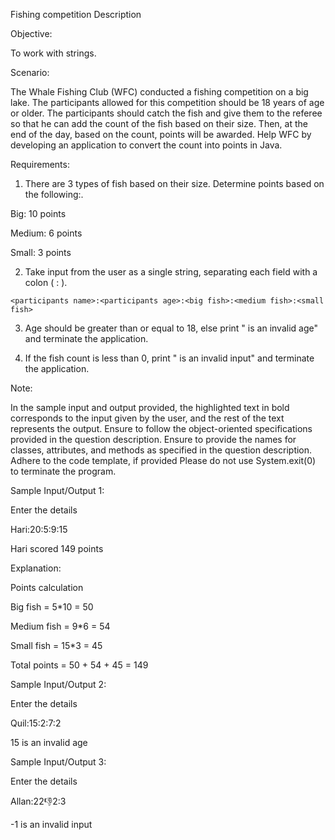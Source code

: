 Fishing competition
Description

Objective:

To work with strings.

Scenario:

The Whale Fishing Club (WFC) conducted a fishing competition on a big lake. The participants allowed for this competition should be 18 years of age or older. The participants should catch the fish and give them to the referee so that he can add the count of the fish based on their size. Then, at the end of the day, based on the count, points will be awarded. Help WFC by developing an application to convert the count into points in Java.



Requirements:

1. There are 3 types of fish based on their size. Determine points based on the following:.

Big: 10 points

Medium: 6 points

Small: 3 points

2. Take input from the user as a single string, separating each field with a colon ( : ).

`<participants name>:<participants age>:<big fish>:<medium fish>:<small fish>`

3. Age should be greater than or equal to 18, else print "<age> is an invalid age" and terminate the application.

4. If the fish count is less than 0, print "<fish count> is an invalid input" and terminate the application.



Note:

In the sample input and output provided, the highlighted text in bold corresponds to the input given by the user, and the rest of the text represents the output.
Ensure to follow the object-oriented specifications provided in the question description.
Ensure to provide the names for classes, attributes, and methods as specified in the question description.
Adhere to the code template, if provided
Please do not use System.exit(0) to terminate the program.



Sample Input/Output 1:

Enter the details

Hari:20:5:9:15

Hari scored 149 points

Explanation:

Points calculation

Big fish = 5*10 = 50

Medium fish =  9*6 = 54

Small fish = 15*3 = 45

Total points = 50 + 54 + 45 = 149



Sample Input/Output 2:

Enter the details

Quil:15:2:7:2

15 is an invalid age



Sample Input/Output 3:

Enter the details

Allan:22:-1:2:3

-1 is an invalid input
